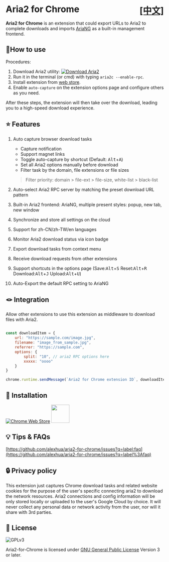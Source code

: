 # Aria2 for Chrome <span style="float:right">[[中文]](README.cn.md)</span>

**Aria2 for Chrome** is an extension that could export URLs to Aria2 to complete downloads and imports [AriaNG](https://www.github.com/mayswind/AriaNg/) as a built-in management frontend.

## 📑How to use

Procedures:

1. Download Aria2 utility: [![Download Aria2](https://img.shields.io/github/downloads/aria2/aria2/total?color=blue&label=Aria2)](https://github.com/aria2/aria2/releases)
2. Run it in the terminal (or cmd) with typing `aria2c --enable-rpc`.
3. Install extension from [web store](#-installation).
4. Enable `auto-capture` on the extension options page and configure others as you need.

After these steps, the extension will then take over the download, leading you to a high-speed download experience.

## ⭐ Features

1. Auto capture browser download tasks
    - Capture notification
    - Support magnet links
    - Toggle auto-capture by shortcut (Default: <kbd>Alt</kbd>+<kbd>A</kbd>)
    - Set all Aria2 options manually before download
    - Filter task by the domain, file extensions or file sizes
    > Filter priority: domain > file-ext > file-size, white-list > black-list
2. Auto-select Aria2 RPC server by matching the preset download URL pattern

3. Built-in Aria2 frontend: AriaNG, multiple present styles: popup, new tab, new window

4. Synchronize and store all settings on the cloud

5. Support for zh-CN/zh-TW/en languages

6. Monitor Aria2 download status via icon badge

7. Export download tasks from context menu

8. Receive download requests from other extensions

9. Support shortcuts in the options page (Save:<kbd>Alt</kbd>+<kbd>S</kbd> Reset:<kbd>Alt</kbd>+<kbd>R</kbd> Download:<kbd>Alt</kbd>+<kbd>J</kbd> Upload:<kbd>Alt</kbd>+<kbd>U</kbd>)

10. Auto-Export the default RPC setting to AriaNG

## 🪢 Integration

Allow other extensions to use this extension as middleware to download files with Aria2.

```js

const downloadItem = {
    url: "https://sample.com/image.jpg",
    filename: "image_from_sample.jpg",
    referrer: "https://sample.com",
    options: { 
        split: "10", // aria2 RPC options here
        xxxxx: "oooo"
    }
}

chrome.runtime.sendMessage(`Aria2 for Chrome extension ID`, downloadItem)

```

## 🔗 Installation

[![Chrome Web Store](https://storage.googleapis.com/chrome-gcs-uploader.appspot.com/image/WlD8wC6g8khYWPJUsQceQkhXSlv1/UV4C4ybeBTsZt43U4xis.png)](https://chrome.google.com/webstore/detail/aria2-for-chrome/mpkodccbngfoacfalldjimigbofkhgjn "Aria2 for Chrome")
[<img src="https://developer.microsoft.com/en-us/store/badges/images/English_get-it-from-MS.png" height=58 >](https://microsoftedge.microsoft.com/addons/detail/jjfgljkjddpcpfapejfkelkbjbehagbh "Aria2 for Edge")

## 💡 Tips & FAQs

[https://github.com/alexhua/aria2-for-chrome/issues?q=label:faq](https://github.com/alexhua/aria2-for-chrome/issues?q=label%3Afaq)

## 🔒 Privacy policy

This extension just captures Chrome download tasks and related website cookies for the purpose of the user's specific connecting aria2 to download the network resources. Aria2 connections and config information will be only stored locally or uploaded to the user's Google Cloud by choice. It will never collect any personal data or network activity from the user, nor will it share with 3rd parties.

## 📜 License

![GPLv3](https://www.gnu.org/graphics/gplv3-127x51.png)

Aria2-for-Chrome is licensed under [GNU General Public License](https://www.gnu.org/licenses/gpl.html) Version 3 or later.
